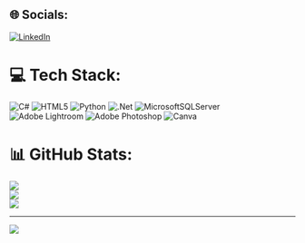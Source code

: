 
## 🌐 Socials:
[![LinkedIn](https://img.shields.io/badge/LinkedIn-%230077B5.svg?logo=linkedin&logoColor=white)](https://linkedin.com/in/https://www.linkedin.com/in/shevon-perera-546526279?lipi=urn%3Ali%3Apage%3Ad_flagship3_profile_view_base_contact_details%3BcB%2BulfIkRNOWUhloQRDhBw%3D%3D) 

# 💻 Tech Stack:
![C#](https://img.shields.io/badge/c%23-%23239120.svg?style=for-the-badge&logo=csharp&logoColor=white) ![HTML5](https://img.shields.io/badge/html5-%23E34F26.svg?style=for-the-badge&logo=html5&logoColor=white) ![Python](https://img.shields.io/badge/python-3670A0?style=for-the-badge&logo=python&logoColor=ffdd54) ![.Net](https://img.shields.io/badge/.NET-5C2D91?style=for-the-badge&logo=.net&logoColor=white) ![MicrosoftSQLServer](https://img.shields.io/badge/Microsoft%20SQL%20Server-CC2927?style=for-the-badge&logo=microsoft%20sql%20server&logoColor=white) ![Adobe Lightroom](https://img.shields.io/badge/Adobe%20Lightroom-31A8FF.svg?style=for-the-badge&logo=Adobe%20Lightroom&logoColor=white) ![Adobe Photoshop](https://img.shields.io/badge/adobe%20photoshop-%2331A8FF.svg?style=for-the-badge&logo=adobe%20photoshop&logoColor=white) ![Canva](https://img.shields.io/badge/Canva-%2300C4CC.svg?style=for-the-badge&logo=Canva&logoColor=white)
# 📊 GitHub Stats:
![](https://github-readme-stats.vercel.app/api?username=perera-marius&theme=dark&hide_border=false&include_all_commits=false&count_private=false)<br/>
![](https://github-readme-streak-stats.herokuapp.com/?user=perera-marius&theme=dark&hide_border=false)<br/>
![](https://github-readme-stats.vercel.app/api/top-langs/?username=perera-marius&theme=dark&hide_border=false&include_all_commits=false&count_private=false&layout=compact)

---
[![](https://visitcount.itsvg.in/api?id=perera-marius&icon=0&color=0)](https://visitcount.itsvg.in)

<!-- Proudly created with GPRM ( https://gprm.itsvg.in ) -->
